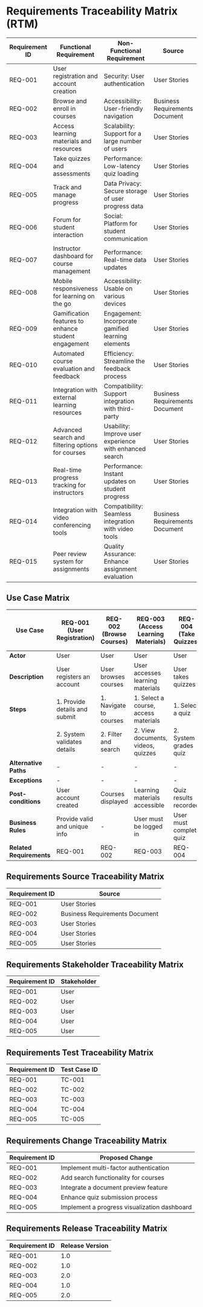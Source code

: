# Requirements Traceability Matrix (RTM)

| Requirement ID | Functional Requirement                  | Non-Functional Requirement                            | Source                         | Stakeholder  | Test Case ID | Proposed Change                            | Release Version |
| -------------- | --------------------------------------- | ----------------------------------------------------- | ------------------------------ | ------------ | ------------ | ------------------------------------------ | --------------- |
| REQ-001        | User registration and account creation  | Security: User authentication                         | User Stories                   | User         | TC-001       | Implement multi-factor authentication    | 1.0             |
| REQ-002        | Browse and enroll in courses             | Accessibility: User-friendly navigation               | Business Requirements Document | User         | TC-002       | Add search functionality for courses     | 1.0             |
| REQ-003        | Access learning materials and resources  | Scalability: Support for a large number of users       | User Stories                   | User         | TC-003       | Integrate a document preview feature      | 2.0             |
| REQ-004        | Take quizzes and assessments             | Performance: Low-latency quiz loading                  | User Stories                   | User         | TC-004       | Enhance quiz submission process          | 1.0             |
| REQ-005        | Track and manage progress                | Data Privacy: Secure storage of user progress data     | User Stories                   | User         | TC-005       | Implement a progress visualization dashboard | 2.0             |
| REQ-006        | Forum for student interaction                      | Social: Platform for student communication             | User Stories                   | Student      | TC-006       | Add comment and reply functionality      | 2.0             |
| REQ-007        | Instructor dashboard for course management         | Performance: Real-time data updates                     | User Stories                   | Instructor   | TC-007       | Enhance dashboard features                | 1.0             |
| REQ-008        | Mobile responsiveness for learning on the go        | Accessibility: Usable on various devices               | User Stories                   | User         | TC-008       | Improve mobile interface                  | 2.0             |
| REQ-009        | Gamification features to enhance student engagement | Engagement: Incorporate gamified learning elements     | User Stories                   | Student      | TC-009       | Integrate badges and rewards system      | 1.0             |
| REQ-010        | Automated course evaluation and feedback            | Efficiency: Streamline the feedback process            | User Stories                   | Student      | TC-010       | Implement automated feedback system      | 2.0             |
| REQ-011        | Integration with external learning resources        | Compatibility: Support integration with third-party   | Business Requirements Document | User         | TC-011       | Connect with external learning platforms | 1.0             |
| REQ-012        | Advanced search and filtering options for courses    | Usability: Improve user experience with enhanced search| User Stories                   | User         | TC-012       | Add advanced search features              | 2.0             |
| REQ-013        | Real-time progress tracking for instructors         | Performance: Instant updates on student progress       | User Stories                   | Instructor   | TC-013       | Enable real-time progress monitoring     | 1.0             |
| REQ-014        | Integration with video conferencing tools           | Compatibility: Seamless integration with video tools  | Business Requirements Document | User         | TC-014       | Connect with video conferencing platforms | 2.0             |
| REQ-015        | Peer review system for assignments                  | Quality Assurance: Enhance assignment evaluation        | User Stories                   | Student      | TC-015       | Implement peer review functionality       | 1.0             |

## Use Case Matrix

| Use Case                           | REQ-001 (User Registration) | REQ-002 (Browse Courses) | REQ-003 (Access Learning Materials) | REQ-004 (Take Quizzes) | REQ-005 (Track and Manage Progress) |
| ---------------------------------- | ---------------------------- | ------------------------ | ------------------------------------- | ---------------------- | ----------------------------------- |
| **Actor**                          | User                         | User                   | User                                | User                 | User                              |
| **Description**                    | User registers an account    | User browses courses   | User accesses learning materials    | User takes quizzes    | User tracks and manages progress  |
| **Steps**                          | 1. Provide details and submit | 1. Navigate to courses | 1. Select a course, access materials | 1. Select a quiz       | 1. View progress dashboard         |
|                                    | 2. System validates details  | 2. Filter and search   | 2. View documents, videos, quizzes  | 2. System grades quiz  |                                    |
| **Alternative Paths**              | -                            | -                      | -                                   | -                      | -                                  |
| **Exceptions**                     | -                            | -                      | -                                   | -                      | -                                  |
| **Post-conditions**                | User account created         | Courses displayed      | Learning materials accessible       | Quiz results recorded  | Progress updated                   |
| **Business Rules**                 | Provide valid and unique info | -                      | User must be logged in              | User must complete quiz| -                                  |
| **Related Requirements**           | REQ-001                      | REQ-002                | REQ-003                             | REQ-004               | REQ-005                           |

## Requirements Source Traceability Matrix

| Requirement ID | Source                           |
| -------------- | -------------------------------- |
| REQ-001        | User Stories                     |
| REQ-002        | Business Requirements Document   |
| REQ-003        | User Stories                     |
| REQ-004        | User Stories                     |
| REQ-005        | User Stories                     |

## Requirements Stakeholder Traceability Matrix

| Requirement ID | Stakeholder  |
| -------------- | ------------ |
| REQ-001        | User         |
| REQ-002        | User         |
| REQ-003        | User         |
| REQ-004        | User         |
| REQ-005        | User         |

## Requirements Test Traceability Matrix

| Requirement ID | Test Case ID |
| -------------- | ------------ |
| REQ-001        | TC-001       |
| REQ-002        | TC-002       |
| REQ-003        | TC-003       |
| REQ-004        | TC-004       |
| REQ-005        | TC-005       |

## Requirements Change Traceability Matrix

| Requirement ID | Proposed Change                              |
| -------------- | -------------------------------------------- |
| REQ-001        | Implement multi-factor authentication        |
| REQ-002        | Add search functionality for courses         |
| REQ-003        | Integrate a document preview feature          |
| REQ-004        | Enhance quiz submission process              |
| REQ-005        | Implement a progress visualization dashboard |

## Requirements Release Traceability Matrix

| Requirement ID | Release Version |
| -------------- | --------------- |
| REQ-001        | 1.0             |
| REQ-002        | 1.0             |
| REQ-003        | 2.0             |
| REQ-004        | 1.0             |
| REQ-005        | 2.0             |

